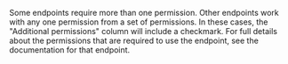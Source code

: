 Some endpoints require more than one permission. Other endpoints work with any one permission from a set of permissions. In these cases, the "Additional permissions" column will include a checkmark. For full details about the permissions that are required to use the endpoint, see the documentation for that endpoint.
